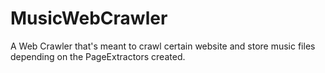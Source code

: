 # MusicWebCrawler
A Web Crawler that's meant to crawl certain website and store music files depending on the PageExtractors created.
